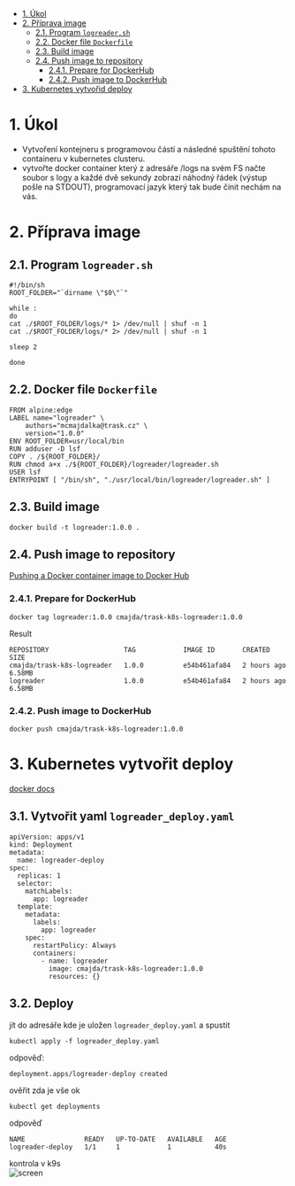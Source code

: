 <!-- TOC -->
- [1. Úkol](#1-úkol)
- [2. Příprava image](#2-příprava-image)
    - [2.1. Program `logreader.sh`](#21-program-logreadersh)
    - [2.2. Docker file `Dockerfile`](#22-docker-file-dockerfile)
    - [2.3. Build image](#23-build-image)
    - [2.4. Push image to repository](#24-push-image-to-repository)
        - [2.4.1. Prepare for DockerHub](#241-prepare-for-dockerhub)
        - [2.4.2. Push image to DockerHub](#242-push-image-to-dockerhub)
- [3. Kubernetes vytvořid deploy](#3-kubernetes-vytvořid-deploy)
<!-- /TOC -->

# 1. Úkol  
- Vytvoření kontejneru s programovou částí a následné spuštění tohoto containeru v kubernetes clusteru.
- vytvořte docker container který z adresáře /logs na svém FS načte soubor s logy a každé dvě sekundy zobrazí náhodný řádek (výstup pošle na STDOUT), programovací jazyk který tak bude činit nechám na vás.

# 2. Příprava image
## 2.1. Program `logreader.sh`  
```
#!/bin/sh
ROOT_FOLDER="`dirname \"$0\"`"

while :
do
cat ./$ROOT_FOLDER/logs/* 1> /dev/null | shuf -n 1
cat ./$ROOT_FOLDER/logs/* 2> /dev/null | shuf -n 1 

sleep 2

done
```

## 2.2. Docker file `Dockerfile`  
```
FROM alpine:edge
LABEL name="logreader" \
    authors="mcmajdalka@trask.cz" \
    version="1.0.0"
ENV ROOT_FOLDER=usr/local/bin
RUN adduser -D lsf 
COPY . /${ROOT_FOLDER}/
RUN chmod a+x ./${ROOT_FOLDER}/logreader/logreader.sh
USER lsf
ENTRYPOINT [ "/bin/sh", "./usr/local/bin/logreader/logreader.sh" ]
```

## 2.3. Build image
```
docker build -t logreader:1.0.0 .
```
## 2.4. Push image to repository
[Pushing a Docker container image to Docker Hub](https://docs.docker.com/docker-hub/repos/#pushing-a-docker-container-image-to-docker-hub)
### 2.4.1. Prepare for DockerHub

```
docker tag logreader:1.0.0 cmajda/trask-k8s-logreader:1.0.0
```
Result
```
REPOSITORY                   TAG            IMAGE ID       CREATED        SIZE
cmajda/trask-k8s-logreader   1.0.0          e54b461afa84   2 hours ago    6.58MB
logreader                    1.0.0          e54b461afa84   2 hours ago    6.58MB
```
### 2.4.2. Push image to DockerHub
```
docker push cmajda/trask-k8s-logreader:1.0.0
```

# 3. Kubernetes vytvořit deploy
[docker docs](https://docs.docker.com/get-started/kube-deploy/#describing-apps-using-kubernetes-yaml)

## 3.1. Vytvořit yaml `logreader_deploy.yaml`
```
apiVersion: apps/v1
kind: Deployment
metadata:
  name: logreader-deploy
spec:
  replicas: 1
  selector:
    matchLabels:
      app: logreader
  template:
    metadata:
      labels:
        app: logreader
    spec:
      restartPolicy: Always
      containers:
        - name: logreader
          image: cmajda/trask-k8s-logreader:1.0.0
          resources: {}

```

## 3.2. Deploy
jít do adresáře kde je uložen `logreader_deploy.yaml` a spustit
```
kubectl apply -f logreader_deploy.yaml
```
odpověď:
```
deployment.apps/logreader-deploy created
```
ověřit zda je vše ok
```
kubectl get deployments
```
odpověď
```
NAME               READY   UP-TO-DATE   AVAILABLE   AGE
logreader-deploy   1/1     1            1           40s
```
kontrola v k9s  
![screen](https://github.com/cmajda/trask-k8s/blob/master/level_2/img/k9s_logreader.png?raw=true)
